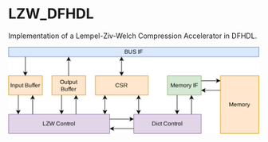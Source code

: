 # LZW_DFHDL

Implementation of a Lempel-Ziv-Welch Compression Accelerator in DFHDL.

![LZWArch](imgs/LZW_structure.drawio.png)

